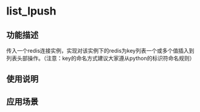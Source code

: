 # list_lpush
## 功能描述
传入一个redis连接实例，实现对该实例下的redis为key列表一个或多个值插入到列表头部操作。（注意：key的命名方式建议大家遵从python的标识符命名规则）
## 使用说明
## 应用场景
